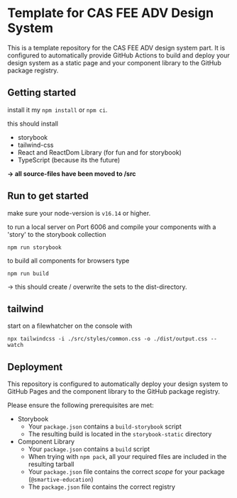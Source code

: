 # Template for CAS FEE ADV Design System

This is a template repository for the CAS FEE ADV design system part.
It is configured to automatically provide GitHub Actions to build and deploy
your design system as a static page and your component library to the
GitHub package registry.

## Getting started

install it my `npm install` or `npm ci`.

this should install

-   storybook
-   tailwind-css
-   React and ReactDom Library (for fun and for storybook)
-   TypeScript (because its the future)

<b>-> all source-files have been moved to /src</b>

## Run to get started

make sure your node-version is `v16.14` or higher.

to run a local server on Port 6006 and compile your components with a 'story' to the storybook collection

`npm run storybook`

to build all components for browsers type

`npm run build`

-> this should create / overwrite the sets to the dist-directory.

## tailwind

start on a filewhatcher on the console with

`npx tailwindcss -i ./src/styles/common.css -o ./dist/output.css --watch`

## Deployment

This repository is configured to automatically deploy your design system
to GitHub Pages and the component library to the GitHub package registry.

Please ensure the following prerequisites are met:

-   Storybook
    -   Your `package.json` contains a `build-storybook` script
    -   The resulting build is located in the `storybook-static` directory
-   Component Library
    -   Your `package.json` contains a `build` script
    -   When trying with `npm pack`, all your required files are included in the resulting tarball
    -   Your `package.json` file contains the correct _scope_ for your package (`@smartive-education`)
    -   The `package.json` file contains the correct registry
